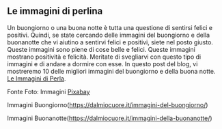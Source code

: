 ## Le immagini di perlina

Un buongiorno o una buona notte è tutta una questione di sentirsi felici e positivi. Quindi, se state cercando delle immagini del buongiorno e della buonanotte che vi aiutino a sentirvi felici e positivi, siete nel posto giusto.
Queste immagini sono piene di cose belle e felici. Queste immagini mostrano positività e felicità.
Meritate di svegliarvi con questo tipo di immagini e di andare a dormire con esse.
In questo post del blog, vi mostreremo 10 delle migliori immagini del buongiorno e della buona notte. [Le Immagini di Perla](https://perlina.herokuapp.com/).

Fonte Foto:
Immagini [Pixabay](https://pixabay.com/)

Immagini Buongiorno(https://dalmiocuore.it/immagini-del-buongiorno/)

Immagini Buonanotte(https://dalmiocuore.it/immagini-della-buonanotte/)
